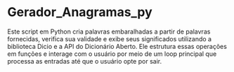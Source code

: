# Gerador_Anagramas_py
Este script em Python cria palavras embaralhadas a partir de palavras fornecidas, verifica sua validade e exibe seus significados utilizando a biblioteca Dicio e a API do Dicionário Aberto. Ele estrutura essas operações em funções e interage com o usuário por meio de um loop principal que processa as entradas até que o usuário opte por sair.
